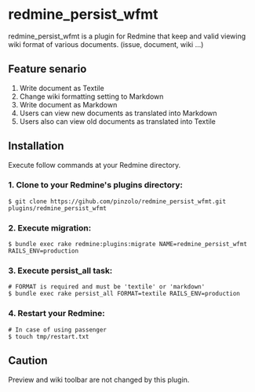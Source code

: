 # redmine_persist_wfmt

redmine_persist_wfmt is a plugin for Redmine that keep and valid viewing wiki format of various documents. (issue, document, wiki ...)

## Feature senario

1. Write document as Textile
1. Change wiki formatting setting to Markdown
1. Write document as Markdown
1. Users can view new documents as translated into Markdown
1. Users also can view old documents as translated into Textile

## Installation

Execute follow commands at your Redmine directory.

### 1. Clone to your Redmine's plugins directory:

```shell
$ git clone https://gihub.com/pinzolo/redmine_persist_wfmt.git plugins/redmine_persist_wfmt
```

### 2. Execute migration:

```shell
$ bundle exec rake redmine:plugins:migrate NAME=redmine_persist_wfmt RAILS_ENV=production
```

### 3. Execute persist_all task:

```shell
# FORMAT is required and must be 'textile' or 'markdown'
$ bundle exec rake persist_all FORMAT=textile RAILS_ENV=production
```

### 4. Restart your Redmine:

```shell
# In case of using passenger
$ touch tmp/restart.txt
```

## Caution

Preview and wiki toolbar are not changed by this plugin.
